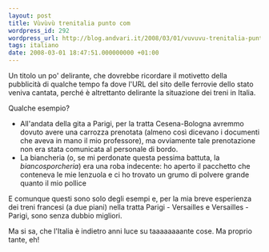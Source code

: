 ```yaml
---
layout: post
title: Vùvùvù trenitalia punto com
wordpress_id: 292
wordpress_url: http://blog.andvari.it/2008/03/01/vuvuvu-trenitalia-punto-cooooom/
tags: italiano
date: 2008-03-01 18:47:51.000000000 +01:00
---
```

Un titolo un po' delirante, che dovrebbe ricordare il motivetto della pubblicità di qualche tempo fa dove l'URL del sito delle ferrovie dello stato veniva cantata, perché è altrettanto delirante la situazione dei treni in Italia.

Qualche esempio?
<ul>
	<li>All'andata della gita a Parigi, per la tratta Cesena-Bologna avremmo dovuto avere una carrozza prenotata (almeno così dicevano i documenti che aveva in mano il mio professore), ma ovviamente tale prenotazione non era stata comunicata al personale di bordo.</li>
	<li>La biancheria (o, se mi perdonate questa pessima battuta, la <em>biancosporcheria</em>) era una roba indecente: ho aperto il pacchetto che conteneva le mie lenzuola e ci ho trovato un grumo di polvere grande quanto il mio pollice</li>
</ul>
E comunque questi sono solo degli esempi e, per la mia breve esperienza dei treni francesi (a due piani) nella tratta Parigi - Versailles e Versailles - Parigi, sono senza dubbio migliori.

Ma si sa, che l'Italia è indietro anni luce su taaaaaaaante cose.
Ma proprio tante, eh!
